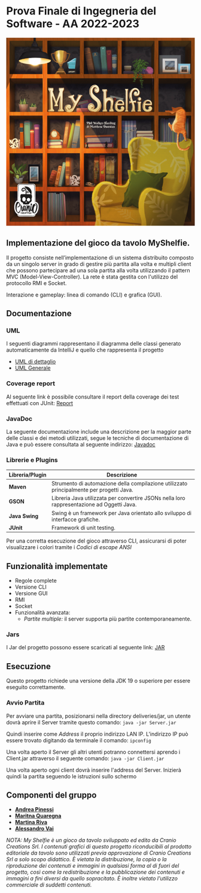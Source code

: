 # Prova Finale di Ingegneria del Software - AA 2022-2023
![alt text](https://github.com/martiiiss/ing-sw-2023-pinessi-riva-quaregna-vai/blob/main/src/main/resources/resources/my-shelfie.jpg)

## Implementazione del gioco da tavolo MyShelfie.

Il progetto consiste nell’implementazione di un sistema distribuito composto da un singolo server in grado di gestire più partita alla volta e multipli client che possono partecipare ad una sola partita alla volta utilizzando il pattern MVC (Model-View-Controller). La rete è stata gestita con l'utilizzo del protocollo RMI e Socket.

Interazione e gameplay: linea di comando (CLI) e grafica (GUI).

## Documentazione

### UML
I seguenti diagrammi rappresentano il diagramma delle classi generato automaticamente da IntelliJ e quello che rappresenta il progetto
- [UML di dettaglio](https://github.com/martiiiss/ing-sw-2023-pinessi-riva-quaregna-vai/blob/main/deliveries/documentation/UML_Detail.png)
- [UML Generale](https://github.com/martiiiss/ing-sw-2023-pinessi-riva-quaregna-vai/blob/main/deliveries/documentation/UML_General.svg)

### Coverage report
Al seguente link è possibile consultare il report della coverage dei test effettuati con JUnit: [Report](https://github.com/martiiiss/ing-sw-2023-pinessi-riva-quaregna-vai/blob/main/deliveries/documentation/test_coverage.png)


### JavaDoc
La seguente documentazione include una descrizione per la maggior parte delle classi e dei metodi utilizzati, segue le tecniche di documentazione di Java e può essere consultata al seguente indirizzo: [Javadoc](https://github.com/martiiiss/ing-sw-2023-pinessi-riva-quaregna-vai/tree/main/deliveries/documentation/javadoc)

### Librerie e Plugins
|Libreria/Plugin|Descrizione|
|---------------|-----------|
|__Maven__|Strumento di automazione della compilazione utilizzato principalmente per progetti Java.|
|__GSON__| Libreria Java utilizzata per convertire JSONs nella loro rappresentazione ad Oggetti Java.|
|__Java Swing__| Swing è un framework per Java orientato allo sviluppo di interfacce grafiche.|
|__JUnit__|Framework di unit testing.|

Per una corretta esecuzione del gioco attraverso CLI, assicurarsi di poter visualizzare i colori tramite i _Codici di escape ANSI_

## Funzionalità implementate
- Regole complete
- Versione CLI
- Versione GUI
- RMI
- Socket
- Funzionalità avanzata:
    - _Partite multiple:_ il server supporta più partite contemporaneamente.
 
### Jars
I Jar del progetto possono essere scaricati al seguente link: [JAR](https://github.com/martiiiss/ing-sw-2023-pinessi-riva-quaregna-vai/tree/main/deliveries/jar)

## Esecuzione
Questo progetto richiede una versione della JDK 19 o superiore per essere eseguito correttamente.

### Avvio Partita
Per avviare una partita, posizionarsi nella directory deliveries/jar, un utente dovrà aprire il Server tramite questo comando: ```java -jar Server.jar```

Quindi inserire come _Address_ il proprio indirizzo LAN IP. L'indirizzo IP può essere trovato digitando da terminale il comando:
```ipconfig```

Una volta aperto il Server gli altri utenti potranno connettersi aprendo i Client.jar attraverso il seguente comando: ```java -jar Client.jar```

Una volta aperto ogni client dovrà inserire l'address del Server.
Inizierà quindi la partita seguendo le istruzioni sullo schermo

## Componenti del gruppo
- [__Andrea Pinessi__](https://github.com/AndreaPinessi)
- [__Maritna Quaregna__](https://github.com/MartyQ17)
- [__Martina Riva__](https://github.com/martiiiss)
- [__Alessandro Vai__](https://github.com/Darhale01)

_NOTA: My Shelfie è un gioco da tavolo sviluppato ed edito da Cranio Creations Srl. I contenuti grafici di questo progetto riconducibili al prodotto editoriale da tavolo sono utilizzati previa approvazione di Cranio Creations Srl a solo scopo didattico. È vietata la distribuzione, la copia o la riproduzione dei contenuti e immagini in qualsiasi forma al di fuori del progetto, così come la redistribuzione e la pubblicazione dei contenuti e immagini a fini diversi da quello sopracitato. È inoltre vietato l'utilizzo commerciale di suddetti contenuti._
